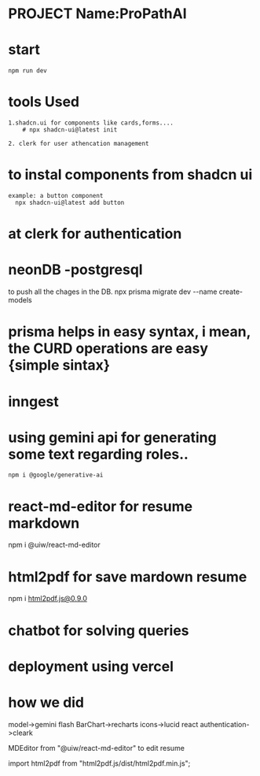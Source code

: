 

# PROJECT Name:ProPathAI

# start  
    npm run dev

# tools Used
    1.shadcn.ui for components like cards,forms....
        # npx shadcn-ui@latest init

    2. clerk for user athencation management

# to instal components from shadcn ui
    example: a button component
      npx shadcn-ui@latest add button

# at clerk for authentication 
 


# neonDB -postgresql 

 to push all the chages in the DB.
 npx prisma migrate dev --name create-models

 # prisma helps in easy syntax, i mean, the CURD operations are easy {simple sintax}


# inngest


# using gemini api for generating some text regarding roles..
    npm i @google/generative-ai

# react-md-editor for resume markdown
npm i @uiw/react-md-editor

# html2pdf for save mardown resume
npm i html2pdf.js@0.9.0

# chatbot for solving  queries



# deployment using vercel



# how we did

model->gemini flash
BarChart->recharts
icons->lucid react
authentication->cleark


MDEditor from "@uiw/react-md-editor" to edit resume 

import html2pdf from "html2pdf.js/dist/html2pdf.min.js";

